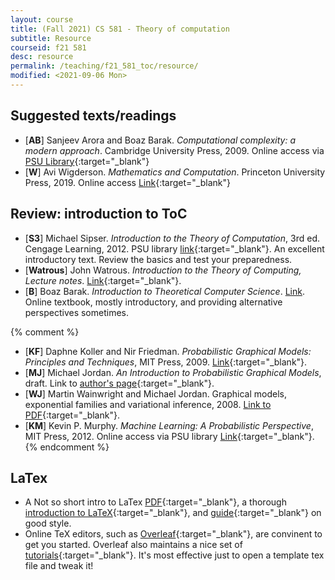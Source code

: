 ```yaml
---
layout: course
title: (Fall 2021) CS 581 - Theory of computation 
subtitle: Resource 
courseid: f21 581
desc: resource
permalink: /teaching/f21_581_toc/resource/
modified: <2021-09-06 Mon>
---
```


## Suggested texts/readings
*  [**AB**] Sanjeev Arora and Boaz Barak. _Computational complexity: a modern approach_. Cambridge University Press, 2009. Online access via [PSU Library](https://search.library.pdx.edu/permalink/f/p82vj0/CP51231398510001451){:target="_blank"}
*  [**W**] Avi Wigderson. _Mathematics and Computation_. Princeton
   University Press, 2019. Online access
   [Link](https://www.math.ias.edu/avi/book){:target="_blank"}

## Review: introduction to ToC
*  [**S3**] Michael Sipser. _Introduction to the Theory of
   Computation_, 3rd ed. Cengage Learning, 2012. PSU library
   [link](https://search.library.pdx.edu/permalink/f/p82vj0/CP99219117401853){:target="_blank"}. An
   excellent introductory text. Review the basics and test your
   preparedness.
*  [**Watrous**] John Watrous. _Introduction to the Theory of
Computing, Lecture notes_.
[Link](https://cs.uwaterloo.ca/~watrous/ToC-notes/){:target="_blank"}.
*  [**B**] Boaz Barak. _Introduction to Theoretical Computer Science_.
   [Link](https://introtcs.org/public/). Online textbook, mostly
   introductory, and providing alternative perspectives sometimes.

{% comment %}
*  [**KF**] Daphne Koller and Nir Friedman. _Probabilistic Graphical Models: 
Principles and Techniques_, MIT Press, 2009. [Link](https://search.library.pdx.edu/permalink/f/p82vj0/CP71125290030001451){:target="_blank"}.
*  [**MJ**] Michael Jordan. _An Introduction to Probabilistic Graphical Models_, draft. Link to [author's page](https://people.eecs.berkeley.edu/~jordan/prelims/){:target="_blank"}.
*  [**WJ**] Martin Wainwright and Michael Jordan. Graphical models, exponential families and variational inference, 2008. [Link to PDF](https://people.eecs.berkeley.edu/~wainwrig/Papers/WaiJor08_FTML.pdf){:target="_blank"}.
*  [**KM**] Kevin P. Murphy. _Machine Learning: A Probabilistic Perspective_, MIT Press, 2012. Online access via PSU library [Link](https://search.library.pdx.edu/permalink/f/eqsjiv/TN_cdi_askewsholts_vlebooks_9780262305242){:target="_blank"}.
{% endcomment %}

## LaTex
* A Not so short intro to LaTex [PDF](https://tobi.oetiker.ch/lshort/lshort.pdf){:target="_blank"}, a thorough [introduction to LaTeX](https://en.wikibooks.org/wiki/LaTeX){:target="_blank"}, and [guide](http://www.math.illinois.edu/~ajh/tex/basics.html){:target="_blank"} on good style. 
* Online TeX editors, such as
  [Overleaf](https://www.overleaf.com/){:target="_blank"}, are
  convinent to get you started. Overleaf also maintains a nice set of
  [tutorials](https://www.overleaf.com/learn/latex/Tutorials){:target="_blank"}. It's
  most effective just to open a template tex file and tweak it!

